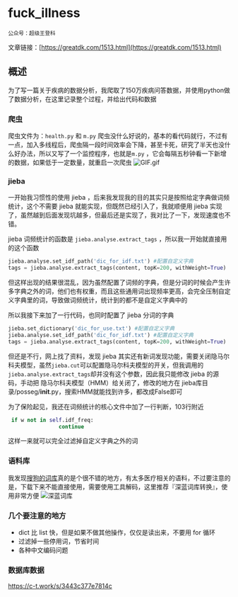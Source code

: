 # fuck_illness

`公众号：超级王登科`

文章链接：[https://greatdk.com/1513.html](https://greatdk.com/1513.html)

## 概述

为了写一篇关于疾病的数据分析，我爬取了150万疾病问答数据，并使用python做了数据分析，在这里记录整个过程，并给出代码和数据

### 爬虫
爬虫文件为：`health.py` 和 `m.py`
爬虫没什么好说的，基本的看代码就行，不过有一点，加入多线程后，爬虫隔一段时间效率会下降，甚至卡死，研究了半天也没什么好办法，所以又写了一个监控程序，也就是`m.py` ，它会每隔五秒钟看一下新增的数据，如果低于一定数量，就重启一次爬虫
![GIF.gif](http://report.niucodata.com/GIF.gif)

### jieba
一开始我习惯性的使用 jieba ，后来我发现我的目的其实只是按照给定字典做词频统计，这个不需要 jieba 就能实现，但既然已经引入了，我就顺便用 jieba 实现了，虽然越到后面发现坑越多，但最后还是实现了，我对比了一下，发现速度也不错。

jieba 词频统计的函数是 `jieba.analyse.extract_tags` ，所以我一开始就直接用的这个函数

```python
jieba.analyse.set_idf_path('dic_for_idf.txt') #配置自定义字典
tags = jieba.analyse.extract_tags(content, topK=200, withWeight=True)
```

但这样出现的结果很混乱，因为虽然配置了词频的字典，但是分词的时候会产生许多字典之外的词，他们也有权重，而且这些通用词出现频率更高，会完全压制自定义字典里的词，导致做词频统计，统计到的都不是自定义字典中的

所以我接下来加了一行代码，也同时配置了 jieba 分词的字典

```python
jieba.set_dictionary('dic_for_use.txt') #配置自定义字典
jieba.analyse.set_idf_path('dic_for_idf.txt') #配置自定义字典
tags = jieba.analyse.extract_tags(content, topK=200, withWeight=True)
```

但还是不行，网上找了资料，发现 jieba 其实还有新词发现功能，需要关闭隐马尔科夫模型，虽然```jieba.cut```可以配置隐马尔科夫模型的开关，但我调用的```jieba.analyse.extract_tags```却并没有这个参数，因此我只能修改 jieba 的源码，手动把 隐马尔科夫模型（HMM）给关闭了，修改的地方在 jieba库目录/posseg/__init__.py，搜索HMM就能找到许多，都改成False即可

为了保险起见，我还在词频统计的核心文件中加了一行判断，103行附近
```python
 if w not in self.idf_freq:
                continue
```
这样一来就可以完全过滤掉自定义字典之外的词

### 语料库
我发现[搜狗的词库](https://pinyin.sogou.com/dict/cate/index/132/download/9)真的是个很不错的地方，有太多医疗相关的语料，不过要注意的是，下载下来不能直接使用，需要使用工具解码，这里推荐『深蓝词库转换』，使用非常方便
![深蓝词库](https://img.niucodata.com/slck.png)

### 几个要注意的地方

* dict 比 list 快，但是如果不做其他操作，仅仅是读出来，不要用 for 循环
* 过滤掉一些停用词，节省时间
* 各种中文编码问题

### 数据库数据
https://c-t.work/s/3443c377e7814c

